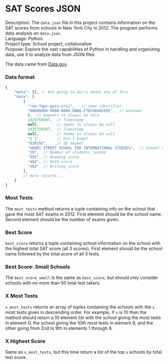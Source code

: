 # SAT Scores JSON

Description: The `data.json` file in this project contains information on the SAT scores from schools in New York City in 2012. The program performs data analysis on `data.json`.<br>
Language: Python<br>
Project type: School project, collaborative<br>
Purpose: Explore the vast capabilities of Python in handling and organizing data, use it to analyze data from JSON files<br> 

The data came from [Data.gov](https://catalog.data.gov/dataset/sat-results-e88d7).

### Data format

```javascript
{
	"meta": {}, // Not going to worry about any of this
	"data": [
		[
		  "row-7qpx-gwzc~srii",   // Some identifier
		  "00000000-0000-0000-DBB6-F7DC08685EEE",  // Unknown
		  0,  // Appears to always be zero
		  1425758507,  // Timestamp
		  null,		   // Seems to always be null	
		  1425758507,  // Timestamp
		  null,        // Seems to always be null
		  "{ }",       // Don't know?
		  "01M292",    // ID maybe?
		  "HENRY STREET SCHOOL FOR INTERNATIONAL STUDIES",  // School name
		  "29",  // Number of students tested
		  "355", // Reading score
		  "404", // Math score
		  "363"  // Writing score
		], 
		// more records...
	]
}
```



### Most Tests

The `most_tests` method returns a tuple containing info on the school that gave the most SAT exams in 2012. First element should be the school name. Second element should be the number of exams given.

### Best Score

`best_score` returns a tuple containing school information on the school with the highest total SAT score (all 3 scores). First element should be the school name followed by the total score of all 3 tests.

### Best Score: Small Schools

The `best_score_small` is the same as `best_score`, but should only consider schools with no more than 50 total test takers.

### X Most Tests

`x_most_tests` returns an array of tuples containing the schools with the `x` most tests given in descending order. For example, if `x` is 10 then the method should return a 10 element list with the school giving the most tests in element 0, the school giving the 10th most tests in element 9, and the other going from 2nd to 9th in elements 1 through 8.

### X Highest Score

Same as `x_most_tests`, but this time return a list of the top `x` schools by total test score. 
